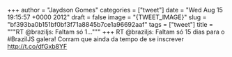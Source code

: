 
+++
author = "Jaydson Gomes"
categories = ["tweet"]
date = "Wed Aug 15 19:15:57 +0000 2012"
draft = false
image = "{TWEET_IMAGE}"
slug = "bf393ba0b151bf0bf3f71a8845b7ce1a96692aaf"
tags = ["tweet"]
title = """RT @braziljs: Faltam só 1..."""
+++
RT @braziljs: Faltam só 15 dias para o #BrazilJS galera! Corram que ainda da tempo de se inscrever http://t.co/dfGxb8YF
